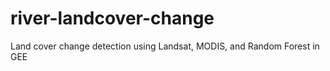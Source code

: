 # river-landcover-change
Land cover change detection using Landsat, MODIS, and Random Forest in GEE

